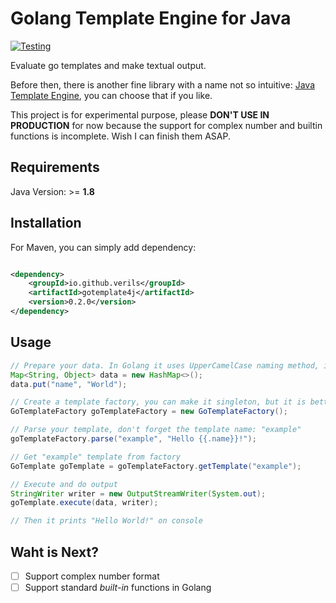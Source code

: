 # Golang Template Engine for Java



[![Testing](https://github.com/verils/gotemplate4j/actions/workflows/maven.yml/badge.svg)](https://github.com/verils/gotemplate4j/actions/workflows/maven.yml)

Evaluate go templates and make textual output.

Before then, there is another fine library with a name not so intuitive: [Java Template Engine](https://github.com/proninyaroslav/java-template-engine), you can choose that if you like.

This project is for experimental purpose, please **DON'T USE IN PRODUCTION** for now because the support for complex number and builtin functions is incomplete. Wish I can finish them ASAP.


## Requirements

Java Version: >= **1.8**

## Installation

For Maven, you can simply add dependency:

```xml

<dependency>
    <groupId>io.github.verils</groupId>
    <artifactId>gotemplate4j</artifactId>
    <version>0.2.0</version>
</dependency>
```

## Usage

```java
// Prepare your data. In Golang it uses UpperCamelCase naming method, in Java we should use camelCase.
Map<String, Object> data = new HashMap<>();
data.put("name", "World");

// Create a template factory, you can make it singleton, but it is better to use individually in each context
GoTemplateFactory goTemplateFactory = new GoTemplateFactory();

// Parse your template, don't forget the template name: "example"
goTemplateFactory.parse("example", "Hello {{.name}}!");

// Get "example" template from factory
GoTemplate goTemplate = goTemplateFactory.getTemplate("example");

// Execute and do output
StringWriter writer = new OutputStreamWriter(System.out);
goTemplate.execute(data, writer);

// Then it prints "Hello World!" on console
```

## Waht is Next?

- [ ] Support complex number format
- [ ] Support standard *built-in* functions in Golang

